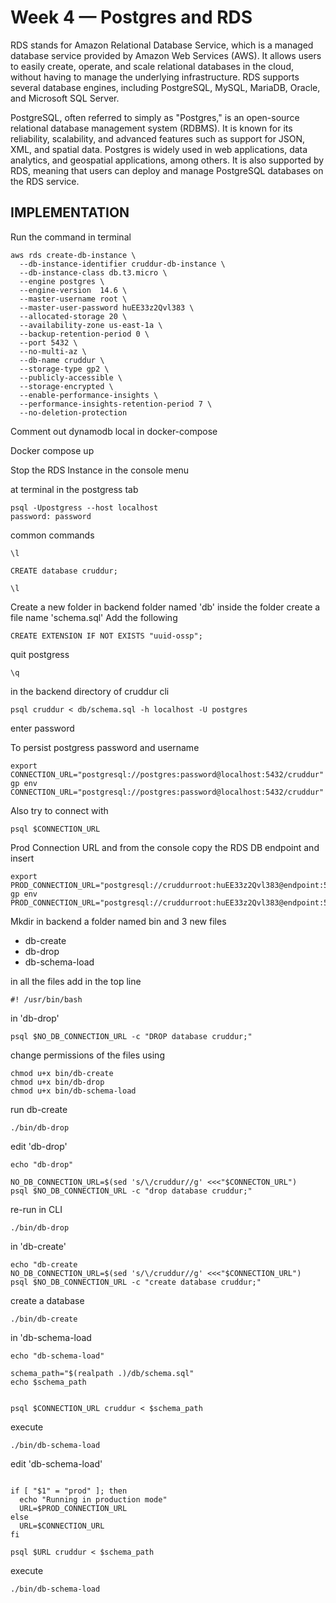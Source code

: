 # Week 4 — Postgres and RDS

RDS stands for Amazon Relational Database Service, which is a managed database service provided by Amazon Web Services (AWS). It allows users to easily create, operate, and scale relational databases in the cloud, without having to manage the underlying infrastructure. RDS supports several database engines, including PostgreSQL, MySQL, MariaDB, Oracle, and Microsoft SQL Server.

PostgreSQL, often referred to simply as "Postgres," is an open-source relational database management system (RDBMS). It is known for its reliability, scalability, and advanced features such as support for JSON, XML, and spatial data. Postgres is widely used in web applications, data analytics, and geospatial applications, among others. It is also supported by RDS, meaning that users can deploy and manage PostgreSQL databases on the RDS service.

## IMPLEMENTATION

Run the command in terminal

```
aws rds create-db-instance \
  --db-instance-identifier cruddur-db-instance \
  --db-instance-class db.t3.micro \
  --engine postgres \
  --engine-version  14.6 \
  --master-username root \
  --master-user-password huEE33z2Qvl383 \
  --allocated-storage 20 \
  --availability-zone us-east-1a \
  --backup-retention-period 0 \
  --port 5432 \
  --no-multi-az \
  --db-name cruddur \
  --storage-type gp2 \
  --publicly-accessible \
  --storage-encrypted \
  --enable-performance-insights \
  --performance-insights-retention-period 7 \
  --no-deletion-protection
```
Comment out dynamodb local in docker-compose

Docker compose up

Stop the RDS Instance in the console menu

at terminal in the postgress tab

```
psql -Upostgress --host localhost
password: password

```
 common commands
 
```
\l

CREATE database cruddur;

\l

```

Create a new folder in backend folder named 'db' inside the folder create a file name 'schema.sql'
Add the following

```
CREATE EXTENSION IF NOT EXISTS "uuid-ossp";
```

quit postgress

```
\q
```

in the backend directory of cruddur cli

```
psql cruddur < db/schema.sql -h localhost -U postgres
```
enter password

To persist postgress password and username

```
export CONNECTION_URL="postgresql://postgres:password@localhost:5432/cruddur"
gp env CONNECTION_URL="postgresql://postgres:password@localhost:5432/cruddur"
```
Also try to connect with

```
psql $CONNECTION_URL
```

Prod Connection URL and from the console copy the RDS DB endpoint and insert

```
export PROD_CONNECTION_URL="postgresql://cruddurroot:huEE33z2Qvl383@endpoint:5432/cruddur"
gp env PROD_CONNECTION_URL="postgresql://cruddurroot:huEE33z2Qvl383@endpoint:5432/cruddur"
```

Mkdir in backend a folder named bin and 3 new files
- db-create
- db-drop
- db-schema-load

in all the files add in the top line 

```
#! /usr/bin/bash
```

in 'db-drop'
```
psql $NO_DB_CONNECTION_URL -c "DROP database cruddur;"
```

change permissions of the files using
```
chmod u+x bin/db-create
chmod u+x bin/db-drop
chmod u+x bin/db-schema-load
```

run db-create
```
./bin/db-drop
```

edit 'db-drop'

```
echo "db-drop"

NO_DB_CONNECTION_URL=$(sed 's/\/cruddur//g' <<<"$CONNECTON_URL")
psql $NO_DB_CONNECTION_URL -c "drop database cruddur;"
```
 re-run in CLI
 
```
./bin/db-drop
```

in 'db-create'

```
echo "db-create
NO_DB_CONNECTION_URL=$(sed 's/\/cruddur//g' <<<"$CONNECTION_URL")
psql $NO_DB_CONNECTION_URL -c "create database cruddur;"
```

create a database

```
./bin/db-create
```

in 'db-schema-load

```
echo "db-schema-load"

schema_path="$(realpath .)/db/schema.sql"
echo $schema_path


psql $CONNECTION_URL cruddur < $schema_path
```
execute

```
./bin/db-schema-load
```

edit 'db-schema-load'

```

if [ "$1" = "prod" ]; then
  echo "Running in production mode"
  URL=$PROD_CONNECTION_URL
else
  URL=$CONNECTION_URL
fi

psql $URL cruddur < $schema_path
```

execute
```
./bin/db-schema-load
```

